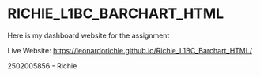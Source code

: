 # RICHIE_L1BC_BARCHART_HTML
Here is my dashboard website for the assignment

Live Website: https://leonardorichie.github.io/Richie_L1BC_Barchart_HTML/

2502005856 - Richie
